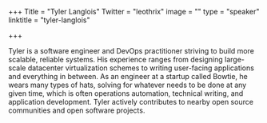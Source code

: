 +++
Title = "Tyler Langlois"
Twitter = "leothrix"
image = ""
type = "speaker"
linktitle = "tyler-langlois"

+++

Tyler is a software engineer and DevOps practitioner striving to build more scalable, reliable systems. His experience ranges from designing large-scale datacenter virtualization schemes to writing user-facing applications and everything in between. As an engineer at a startup called Bowtie, he wears many types of hats, solving for whatever needs to be done at any given time, which is often operations automation, technical writing, and application development. Tyler actively contributes to nearby open source communities and open software projects.
